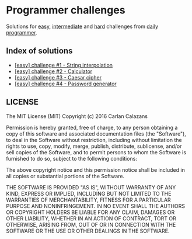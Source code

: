 # Programmer challenges

Solutions for [easy](/easy), [intermediate](/intermediate) and [hard](/hard) challenges from [daily programmer](https://www.reddit.com/r/dailyprogrammer).

## Index of solutions

- [\[easy\] challenge #1 - String interpolation](/easy/1/)
- [\[easy\] challenge #2 - Calculator](/easy/2/)
- [\[easy\] challenge #3 - Caesar cipher](/easy/3/)
- [\[easy\] challenge #4 - Password generator](/easy/4/)

## LICENSE

The MIT License (MIT)
Copyright (c) 2016 Carlan Calazans <carlancalazans at gmail dot com>

Permission is hereby granted, free of charge, to any person obtaining a copy of this software and associated documentation files (the "Software"), to deal in the Software without restriction, including without limitation the rights to use, copy, modify, merge, publish, distribute, sublicense, and/or sell copies of the Software, and to permit persons to whom the Software is furnished to do so, subject to the following conditions:

The above copyright notice and this permission notice shall be included in all copies or substantial portions of the Software.

THE SOFTWARE IS PROVIDED "AS IS", WITHOUT WARRANTY OF ANY KIND, EXPRESS OR IMPLIED, INCLUDING BUT NOT LIMITED TO THE WARRANTIES OF MERCHANTABILITY, FITNESS FOR A PARTICULAR PURPOSE AND NONINFRINGEMENT. IN NO EVENT SHALL THE AUTHORS OR COPYRIGHT HOLDERS BE LIABLE FOR ANY CLAIM, DAMAGES OR OTHER LIABILITY, WHETHER IN AN ACTION OF CONTRACT, TORT OR OTHERWISE, ARISING FROM, OUT OF OR IN CONNECTION WITH THE SOFTWARE OR THE USE OR OTHER DEALINGS IN THE SOFTWARE.

